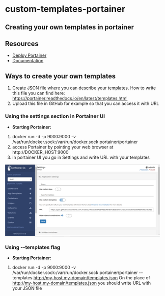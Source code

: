 # custom-templates-portainer
## Creating your own templates in portainer

## Resources
* [Deploy Portainer](https://portainer.readthedocs.io/en/latest/deployment.html)
* [Documentation](https://portainer.readthedocs.io)

## Ways to create your own templates
1. Create JSON file where you can describe your templates. 
  How to write this file you can find here: https://portainer.readthedocs.io/en/latest/templates.html
2. Upload this file in GitHub for example so that you can access it with URL

### Using the settings section in Portainer UI 
* **Starting Portainer:**
1. docker run -d -p 9000:9000 -v /var/run/docker.sock:/var/run/docker.sock portainer/portainer
2. access Portainer by pointing your web browser at http://DOCKER_HOST:9000
3. in portainer UI you go in Settings and write URL with your templates
<p align="center">
  <img title="portainer" src='https://raw.githubusercontent.com/kristkat/custom-templates-portainer/master/2017-08-22.png' />
</p>

### Using --templates flag 
* **Starting Portainer:**
1. docker run -d -p 9000:9000 -v /var/run/docker.sock:/var/run/docker.sock portainer/portainer --templates http://my-host.my-domain/templates.json
On the place of  http://my-host.my-domain/templates.json you should write URL with your JSON file
